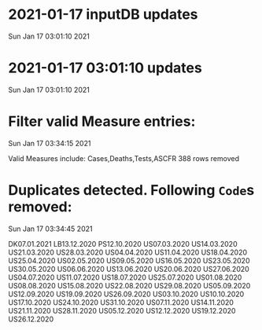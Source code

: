 
# 2021-01-17 inputDB updates 
 Sun Jan 17 03:01:10 2021 


# 2021-01-17 03:01:10 updates 
 Sun Jan 17 03:01:10 2021 


# Filter valid Measure entries: 
 Sun Jan 17 03:34:15 2021 

Valid Measures include: Cases,Deaths,Tests,ASCFR
 388 rows removed
# Duplicates detected. Following `Code`s removed: 
 Sun Jan 17 03:34:45 2021 

DK07.01.2021
LB13.12.2020
PS12.10.2020
US07.03.2020
US14.03.2020
US21.03.2020
US28.03.2020
US04.04.2020
US11.04.2020
US18.04.2020
US25.04.2020
US02.05.2020
US09.05.2020
US16.05.2020
US23.05.2020
US30.05.2020
US06.06.2020
US13.06.2020
US20.06.2020
US27.06.2020
US04.07.2020
US11.07.2020
US18.07.2020
US25.07.2020
US01.08.2020
US08.08.2020
US15.08.2020
US22.08.2020
US29.08.2020
US05.09.2020
US12.09.2020
US19.09.2020
US26.09.2020
US03.10.2020
US10.10.2020
US17.10.2020
US24.10.2020
US31.10.2020
US07.11.2020
US14.11.2020
US21.11.2020
US28.11.2020
US05.12.2020
US12.12.2020
US19.12.2020
US26.12.2020